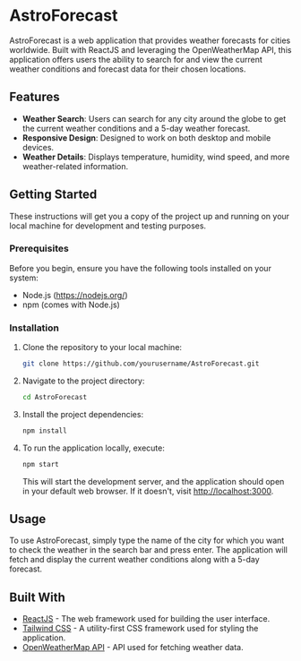 
# AstroForecast

AstroForecast is a web application that provides weather forecasts for cities worldwide. Built with ReactJS and leveraging the OpenWeatherMap API, this application offers users the ability to search for and view the current weather conditions and forecast data for their chosen locations.

## Features

- **Weather Search**: Users can search for any city around the globe to get the current weather conditions and a 5-day weather forecast.
- **Responsive Design**: Designed to work on both desktop and mobile devices.
- **Weather Details**: Displays temperature, humidity, wind speed, and more weather-related information.

## Getting Started

These instructions will get you a copy of the project up and running on your local machine for development and testing purposes.

### Prerequisites

Before you begin, ensure you have the following tools installed on your system:

- Node.js (https://nodejs.org/)
- npm (comes with Node.js)

### Installation

1. Clone the repository to your local machine:
   ```bash
   git clone https://github.com/yourusername/AstroForecast.git
   ```

2. Navigate to the project directory:
   ```bash
   cd AstroForecast
   ```

3. Install the project dependencies:
   ```bash
   npm install
   ```

4. To run the application locally, execute:
   ```bash
   npm start
   ```

   This will start the development server, and the application should open in your default web browser. If it doesn't, visit [http://localhost:3000](http://localhost:3000).

## Usage

To use AstroForecast, simply type the name of the city for which you want to check the weather in the search bar and press enter. The application will fetch and display the current weather conditions along with a 5-day forecast.

## Built With

- [ReactJS](https://reactjs.org/) - The web framework used for building the user interface.
- [Tailwind CSS](https://tailwindcss.com/) - A utility-first CSS framework used for styling the application.
- [OpenWeatherMap API](https://openweathermap.org/api) - API used for fetching weather data.


